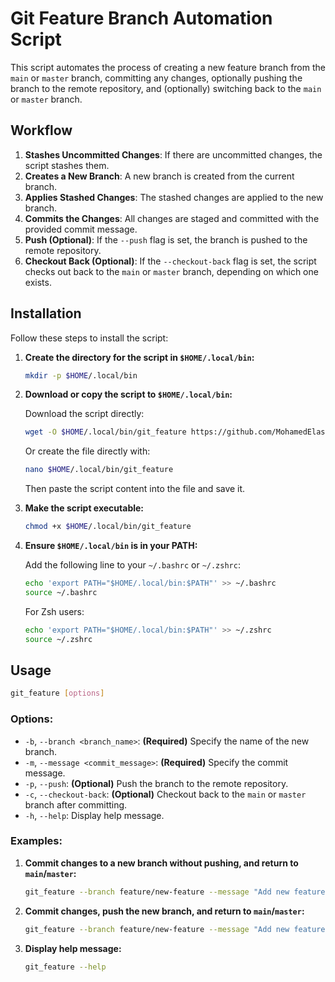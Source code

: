 # Git Feature Branch Automation Script

This script automates the process of creating a new feature branch from the `main` or `master` branch, committing any changes, optionally pushing the branch to the remote repository, and (optionally) switching back to the `main` or `master` branch.

## Workflow

1. **Stashes Uncommitted Changes**: If there are uncommitted changes, the script stashes them.
2. **Creates a New Branch**: A new branch is created from the current branch.
3. **Applies Stashed Changes**: The stashed changes are applied to the new branch.
4. **Commits the Changes**: All changes are staged and committed with the provided commit message.
5. **Push (Optional)**: If the `--push` flag is set, the branch is pushed to the remote repository.
6. **Checkout Back (Optional)**: If the `--checkout-back` flag is set, the script checks out back to the `main` or `master` branch, depending on which one exists.


## Installation

Follow these steps to install the script:

1. **Create the directory for the script in `$HOME/.local/bin`:**

    ```bash
    mkdir -p $HOME/.local/bin
    ```

2. **Download or copy the script to `$HOME/.local/bin`:**

    Download the script directly:

    ```bash
    wget -O $HOME/.local/bin/git_feature https://github.com/MohamedElashri/utils/raw/refs/heads/main/git/git_feature/git_feature.sh 
    ```

    Or create the file directly with:

    ```bash
    nano $HOME/.local/bin/git_feature
    ```

    Then paste the script content into the file and save it.

4. **Make the script executable:**

    ```bash
    chmod +x $HOME/.local/bin/git_feature
    ```

5. **Ensure `$HOME/.local/bin` is in your PATH:**

    Add the following line to your `~/.bashrc` or `~/.zshrc`:

    ```bash
    echo 'export PATH="$HOME/.local/bin:$PATH"' >> ~/.bashrc
    source ~/.bashrc
    ```

    For Zsh users:

    ```bash
    echo 'export PATH="$HOME/.local/bin:$PATH"' >> ~/.zshrc
    source ~/.zshrc
    ```

## Usage

```bash
git_feature [options]
```

### Options:

- `-b`, `--branch <branch_name>`: **(Required)** Specify the name of the new branch.
- `-m`, `--message <commit_message>`: **(Required)** Specify the commit message.
- `-p`, `--push`: **(Optional)** Push the branch to the remote repository.
- `-c`, `--checkout-back`: **(Optional)** Checkout back to the `main` or `master` branch after committing.
- `-h`, `--help`: Display help message.

### Examples:

1. **Commit changes to a new branch without pushing, and return to `main`/`master`:**
    ```bash
    git_feature --branch feature/new-feature --message "Add new feature work" --checkout-back
    ```

2. **Commit changes, push the new branch, and return to `main`/`master`:**
    ```bash
    git_feature --branch feature/new-feature --message "Add new feature work" --push --checkout-back
    ```

3. **Display help message:**
    ```bash
    git_feature --help
    ```

